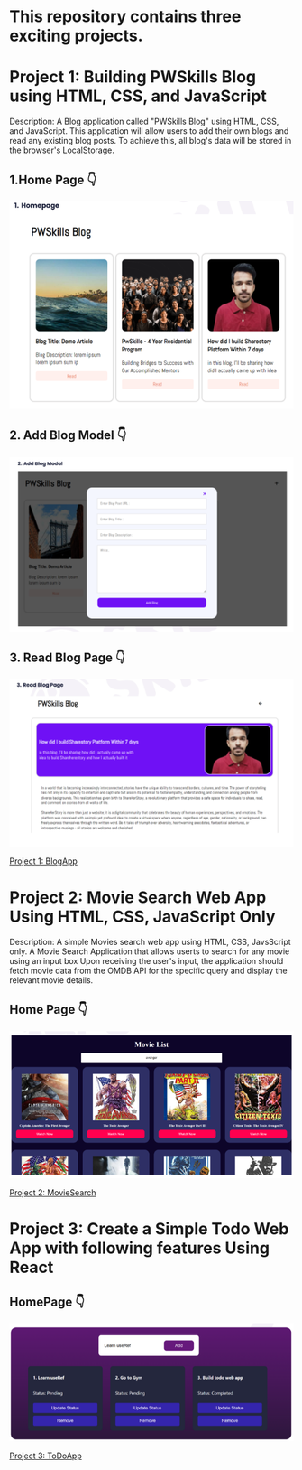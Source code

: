 # This repository contains three exciting projects.

# Project 1: Building PWSkills Blog using HTML, CSS, and JavaScript

Description: A Blog application called "PWSkills Blog" using HTML, CSS, and JavaScript. This application will allow users to add their own blogs and read any existing blog posts. To achieve this, all blog's data will be stored in the browser's LocalStorage.

## 1.Home Page 👇
<img src="https://github.com/salmanshaikh18/MileStone-2-Assignment/blob/main/Project_1_PwSkillBlog/assets/1_HomePage.PNG" alt="HomePage"/>

## 2. Add Blog Model 👇
<img src="https://github.com/salmanshaikh18/MileStone-2-Assignment/blob/main/Project_1_PwSkillBlog/assets/2_AddABlogModel.PNG" alt="AddBlogModel" />


## 3. Read Blog Page 👇
<img src="https://github.com/salmanshaikh18/MileStone-2-Assignment/blob/main/Project_1_PwSkillBlog/assets/3_ReadBlogPage.PNG" alt="ReadBlogPage" />

<a href="https://github.com/salmanshaikh18/MileStone-2-Assignment/tree/main/Project_1_PwSkillBlog">Project 1: BlogApp</a>

# Project 2: Movie Search Web App Using HTML, CSS, JavaScript Only

Description: A simple Movies search web app using HTML, CSS, JavsScript only. A Movie Search Application that allows userts to search for any movie using an input box Upon receiving the user's input, the application should fetch movie data from the OMDB API for the specific query and display the relevant movie details.

## Home Page 👇
<img src="https://github.com/salmanshaikh18/MileStone-2-Assignment/blob/main/Project_2_MovieSearchApp/assets/Screenshot%202023-10-17%20223106.png" />

<a href="https://github.com/salmanshaikh18/MileStone-2-Assignment/tree/main/Project_2_MovieSearchApp">Project 2: MovieSearch</a>

# Project 3: Create a Simple Todo Web App with following features Using React

## HomePage 👇

<img src="https://github.com/salmanshaikh18/MileStone-2-Assignment/blob/main/Project_3_ToDoApp/assets/Capture.PNG" />

<a href="https://github.com/salmanshaikh18/MileStone-2-Assignment/tree/main/Project_3_ToDoApp">Project 3: ToDoApp</a>

